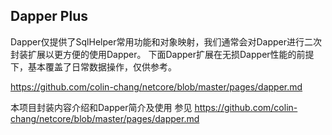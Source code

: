 ## Dapper Plus
Dapper仅提供了SqlHelper常用功能和对象映射，我们通常会对Dapper进行二次封装扩展以更方便的使用Dapper。
下面Dapper扩展在无损Dapper性能的前提下，基本覆盖了日常数据操作，仅供参考。

https://github.com/colin-chang/netcore/blob/master/pages/dapper.md

本项目封装内容介绍和Dapper简介及使用 参见 https://github.com/colin-chang/netcore/blob/master/pages/dapper.md
